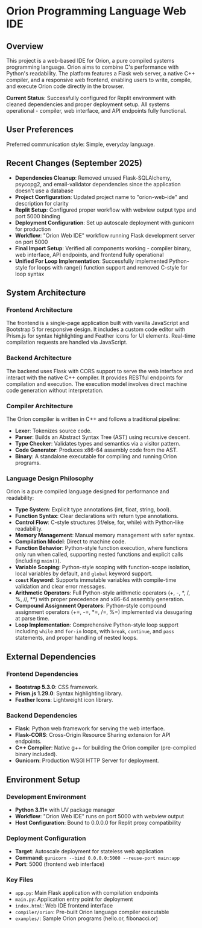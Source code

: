 # Orion Programming Language Web IDE

## Overview
This project is a web-based IDE for Orion, a pure compiled systems programming language. Orion aims to combine C's performance with Python's readability. The platform features a Flask web server, a native C++ compiler, and a responsive web frontend, enabling users to write, compile, and execute Orion code directly in the browser. 

**Current Status**: Successfully configured for Replit environment with cleaned dependencies and proper deployment setup. All systems operational - compiler, web interface, and API endpoints fully functional.

## User Preferences
Preferred communication style: Simple, everyday language.

## Recent Changes (September 2025)
- **Dependencies Cleanup**: Removed unused Flask-SQLAlchemy, psycopg2, and email-validator dependencies since the application doesn't use a database
- **Project Configuration**: Updated project name to "orion-web-ide" and description for clarity
- **Replit Setup**: Configured proper workflow with webview output type and port 5000 binding
- **Deployment Configuration**: Set up autoscale deployment with gunicorn for production
- **Workflow**: "Orion Web IDE" workflow running Flask development server on port 5000
- **Final Import Setup**: Verified all components working - compiler binary, web interface, API endpoints, and frontend fully operational
- **Unified For Loop Implementation**: Successfully implemented Python-style for loops with range() function support and removed C-style for loop syntax

## System Architecture
### Frontend Architecture
The frontend is a single-page application built with vanilla JavaScript and Bootstrap 5 for responsive design. It includes a custom code editor with Prism.js for syntax highlighting and Feather icons for UI elements. Real-time compilation requests are handled via JavaScript.

### Backend Architecture
The backend uses Flask with CORS support to serve the web interface and interact with the native C++ compiler. It provides RESTful endpoints for compilation and execution. The execution model involves direct machine code generation without interpretation.

### Compiler Architecture
The Orion compiler is written in C++ and follows a traditional pipeline:
- **Lexer**: Tokenizes source code.
- **Parser**: Builds an Abstract Syntax Tree (AST) using recursive descent.
- **Type Checker**: Validates types and semantics via a visitor pattern.
- **Code Generator**: Produces x86-64 assembly code from the AST.
- **Binary**: A standalone executable for compiling and running Orion programs.

### Language Design Philosophy
Orion is a pure compiled language designed for performance and readability:
- **Type System**: Explicit type annotations (int, float, string, bool).
- **Function Syntax**: Clear declarations with return type annotations.
- **Control Flow**: C-style structures (if/else, for, while) with Python-like readability.
- **Memory Management**: Manual memory management with safer syntax.
- **Compilation Model**: Direct to machine code.
- **Function Behavior**: Python-style function execution, where functions only run when called, supporting nested functions and explicit calls (including `main()`).
- **Variable Scoping**: Python-style scoping with function-scope isolation, local variables by default, and `global` keyword support.
- **`const` Keyword**: Supports immutable variables with compile-time validation and clear error messages.
- **Arithmetic Operators**: Full Python-style arithmetic operators (+, -, \*, /, %, //, \*\*) with proper precedence and x86-64 assembly generation.
- **Compound Assignment Operators**: Python-style compound assignment operators (+=, -=, \*=, /=, %=) implemented via desugaring at parse time.
- **Loop Implementation**: Comprehensive Python-style loop support including `while` and `for-in` loops, with `break`, `continue`, and `pass` statements, and proper handling of nested loops.

## External Dependencies
### Frontend Dependencies
- **Bootstrap 5.3.0**: CSS framework.
- **Prism.js 1.29.0**: Syntax highlighting library.
- **Feather Icons**: Lightweight icon library.

### Backend Dependencies
- **Flask**: Python web framework for serving the web interface.
- **Flask-CORS**: Cross-Origin Resource Sharing extension for API endpoints.
- **C++ Compiler**: Native g++ for building the Orion compiler (pre-compiled binary included).
- **Gunicorn**: Production WSGI HTTP Server for deployment.

## Environment Setup
### Development Environment
- **Python 3.11+** with UV package manager
- **Workflow**: "Orion Web IDE" runs on port 5000 with webview output
- **Host Configuration**: Bound to 0.0.0.0 for Replit proxy compatibility

### Deployment Configuration  
- **Target**: Autoscale deployment for stateless web application
- **Command**: `gunicorn --bind 0.0.0.0:5000 --reuse-port main:app`
- **Port**: 5000 (frontend web interface)

### Key Files
- `app.py`: Main Flask application with compilation endpoints
- `main.py`: Application entry point for deployment
- `index.html`: Web IDE frontend interface  
- `compiler/orion`: Pre-built Orion language compiler executable
- `examples/`: Sample Orion programs (hello.or, fibonacci.or)